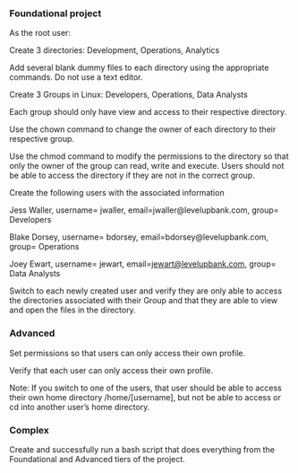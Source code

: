 ### Foundational project

As the root user:

Create 3 directories: Development, Operations, Analytics

Add several blank dummy files to each directory using the appropriate commands. Do not use a text editor.

Create 3 Groups in Linux: Developers, Operations, Data Analysts

Each group should only have view and access to their respective directory.

Use the chown command to change the owner of each directory to their respective group.

Use the chmod command to modify the permissions to the directory so that only the owner of the group can read, write and execute. Users should not be able to access the directory if they are not in the correct group.

Create the following users with the associated information

Jess Waller, username= jwaller, email=jwaller@‌levelupbank.com, group= Developers

Blake Dorsey, username= bdorsey, email=bdorsey@‌levelupbank.com, group= Operations

Joey Ewart, username= jewart, email=jewart@levelupbank.com, group= Data Analysts

Switch to each newly created user and verify they are only able to access the directories associated with their Group and that they are able to view and open the files in the directory.

### Advanced

Set permissions so that users can only access their own profile.

Verify that each user can only access their own profile.

Note: If you switch to one of the users, that user should be able to access their own home directory /home/[username], but not be able to access or cd into another user’s home directory.

### Complex

Create and successfully run a bash script that does everything from the Foundational and Advanced tiers of the project.